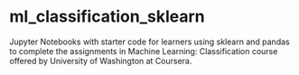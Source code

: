 # ml_classification_sklearn
Jupyter Notebooks with starter code for learners using sklearn and pandas to complete the assignments in Machine Learning: Classification course offered by University of Washington at Coursera.
